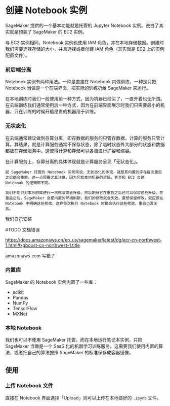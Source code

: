 # 创建 Notebook 实例

SageMaker 提供的一个基本功能就是托管的 Jupyter Notebook 实例。说白了其实就是预装了 SageMaker 的 EC2 实例。

与 EC2 实例相同，Notebook 实例也使用 IAM 角色，并在本地存储数据。创建时我们需要选择存储的大小，并且选择或者创建 IAM 角色（其实就是 EC2 上的实例配置文件）。

### 前后端分离

Notebook 实例有两种用法。一种是直接在 Notebook 内做训练，一种是只把 Notebook 当做是一个前端界面，把实际的训练扔给 SageMaker 来运行。

在本地训练时我们一般使用前一种方式，因为机器已经买了，一直开着也无所谓。在云端训练我们通常使用后一种方式，因为在前端界面展示时我们只需要最小的机器，只在训练的时候开启昂贵的机器用于训练。

### 无状态化

在云端通常建议做到存算分离，即存数据的服务的只管存数据，计算的服务只管计算。其结果，就是计算服务通常不保存状态，除了临时状态外大部分的状态和数据都放在存储服务中。这使得计算和存储可以各自进行扩容和缩容。

在计算服务上，存算分离的具体体现就是计算服务呈现「无状态化」。

```
就 SageMaker 托管的 Notebook 实例来说，无状态化的体现，就是其内置的库在每次重启之后都会重置。这一点需要尤其注意，因为它和本地机器的逻辑，甚至和 EC2 自建 Notebook 的逻辑都不同。

我们不能只对本地的库进行一次修改或者升级，然后期待它在重启之后还可以保留这些升级。在重启之后，SageMaker 会把内置的环境刷新，我们的修改就会失效。要想保留修改，就应该在 Notebook 中明确这些修改，这样每次执行 Notebook 时都会执行这些修改，重启也没关系。
```

我们自己安装

#TODO 文档错误

https://docs.amazonaws.cn/en_us/sagemaker/latest/dg/ecr-cn-northwest-1.html#xgboost-cn-northwest-1.title

amazonaws.com 写错了

### 内置库

SageMaker 的 Notebook 实例内置了一些库：

- scikit
- Pandas
- NumPy
- TensorFlow
- MXNet

### 本地 Notebook

我们也可以不使用 SageMaker 托管，而在本地运行笔记本实例，只把 SageMaker 当做是一个 SaaS 化的机器学习训练服务。这需要我们使用内置的算法，或者把自己的算法按照 SageMaker 的标准保存成容器镜像。

## 使用

### 上传 Notebook 文件

直接在 Notebook 界面选择「Upload」则可以上传在本地做好的 `.ipynb` 文件。